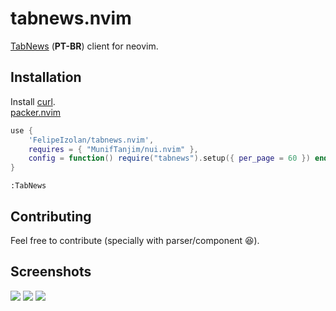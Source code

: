 # tabnews.nvim

[TabNews](https://www.tabnews.com.br/) (**PT-BR**) client for neovim.


## Installation

Install [curl](https://curl.se/download.html).\
[packer.nvim](https://github.com/wbthomason/packer.nvim)

```lua
use {
    'FelipeIzolan/tabnews.nvim',
    requires = { "MunifTanjim/nui.nvim" },
    config = function() require("tabnews").setup({ per_page = 60 }) end
}
```

```
:TabNews
```

## Contributing
Feel free to contribute (specially with parser/component 😆).

## Screenshots

![](https://user-images.githubusercontent.com/80170121/207524427-97b2e7a4-164e-4a33-86cc-b4db4bab6690.png)
![](https://user-images.githubusercontent.com/80170121/207524469-a029dd82-b14d-42a6-8987-1a965e93c359.png)
![](https://user-images.githubusercontent.com/80170121/207531234-9060c9c7-6123-4426-862f-be78361f73ed.png)
